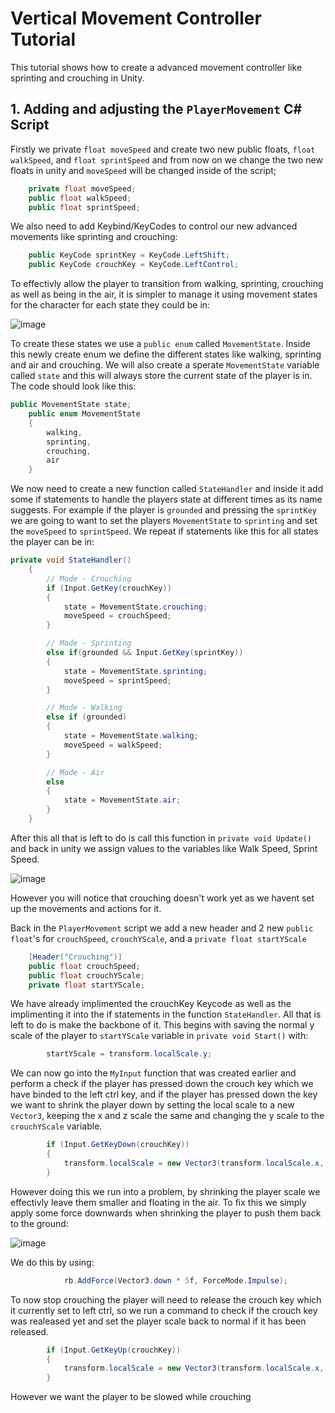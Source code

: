 # Vertical Movement Controller Tutorial

This tutorial shows how to create a advanced movement controller like sprinting and crouching in Unity.

## 1. Adding and adjusting the `PlayerMovement` C# Script

Firstly we private `float moveSpeed` and create two new public floats, `float walkSpeed`, and `float sprintSpeed` and from now on we change the two new floats in unity and `moveSpeed` will be changed inside of the script;

```.cs
    private float moveSpeed;
    public float walkSpeed;
    public float sprintSpeed;
```

We also need to add Keybind/KeyCodes to control our new advanced movements like sprinting and crouching:

```.cs
    public KeyCode sprintKey = KeyCode.LeftShift;
    public KeyCode crouchKey = KeyCode.LeftControl;
```
To effectivly allow the player to transition from walking, sprinting, crouching as well as being in the air, it is simpler to manage it using movement states for the character for each state they could be in:

![image](https://github.com/august-anumba/Advanced-Movement-Controller-Tutorial/assets/146851823/049a5e4e-ed69-4e84-99a4-1406c9868c62)

To create these states we use a `public enum` called `MovementState`. Inside this newly create enum we define the different states like walking, sprinting and air and crouching. We will also create a sperate `MovementState` variable called `state` and this will always store the current state of the player is in.
The code should look like this:

```.cs
public MovementState state;
    public enum MovementState
    {
        walking,
        sprinting,
        crouching,
        air
    }
```

We now need to create a new function called `StateHandler` and inside it add some if statements to handle the players state at different times as its name suggests. For example if the player is `grounded` and pressing the `sprintKey` we are going to want to set the players `MovementState` to `sprinting` and set the `moveSpeed` to `sprintSpeed`. We repeat if statements like this for all states the player can be in:

```.cs
private void StateHandler()
    {
        // Mode - Crouching
        if (Input.GetKey(crouchKey))
        {
            state = MovementState.crouching;
            moveSpeed = crouchSpeed;
        }

        // Mode - Sprinting
        else if(grounded && Input.GetKey(sprintKey))
        {
            state = MovementState.sprinting;
            moveSpeed = sprintSpeed;
        }

        // Mode - Walking
        else if (grounded)
        {
            state = MovementState.walking;
            moveSpeed = walkSpeed;
        }

        // Mode - Air
        else
        {
            state = MovementState.air;
        }
    }
```

After this all that is left to do is call this function in `private void Update()` and back in unity we assign values to the variables like Walk Speed, Sprint Speed.

![image](https://github.com/august-anumba/Advanced-Movement-Controller-Tutorial/assets/146851823/91197d4d-b9c1-48c6-a960-767643d44aa3)

However you will notice that crouching doesn't work yet as we havent set up the movements and actions for it.

Back in the `PlayerMovement` script we add a new header and 2 new `public float`'s for `crouchSpeed`, `crouchYScale`, and a `private float startYScale`

```.cs
    [Header("Crouching")]
    public float crouchSpeed;
    public float crouchYScale;
    private float startYScale;
```

We have already implimented the crouchKey Keycode as well as the implimenting it into the if statements in the function `StateHandler`. All that is left to do is make the backbone of it. This begins with saving the normal y scale of the player to `startYScale` variable in `private void Start()` with:

```.cs
        startYScale = transform.localScale.y;
```

We can now go into the `MyInput` function that was created earlier and perform a check if the player has pressed down the crouch key which we have binded to the left ctrl key, and if the player has pressed down the key we want to shrink the player down by setting the local scale to a new `Vector3`, keeping the x and z scale the same and changing the y scale to the `crouchYScale` variable.

```.cs
        if (Input.GetKeyDown(crouchKey))
        {
            transform.localScale = new Vector3(transform.localScale.x, crouchYScale, transform.localScale.z);
        }
```

However doing this we run into a problem, by shrinking the player scale we effectivly leave them smaller and floating in the air. To fix this we simply apply some force downwards when shrinking the player to push them back to the ground:

![image](https://github.com/august-anumba/Advanced-Movement-Controller-Tutorial/assets/146851823/53b12e95-c74e-48c9-8ae8-bc70fbf21406)

We do this by using:

```.cs
            rb.AddForce(Vector3.down * 5f, ForceMode.Impulse);
```

To now stop crouching the player will need to release the crouch key which it currently set to left ctrl, so we run a command to check if the crouch key was realeased yet and set the player scale back to  normal if it has been released.

```.cs
        if (Input.GetKeyUp(crouchKey))
        {
            transform.localScale = new Vector3(transform.localScale.x, startYScale, transform.localScale.z);
        }
```

However we want the player to be slowed while crouching
